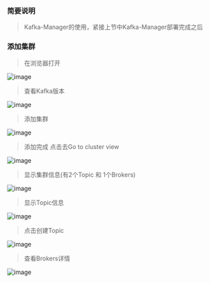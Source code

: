 ### 简要说明

> Kafka-Manager的使用，紧接上节中Kafka-Manager部署完成之后

### 添加集群

> 在浏览器打开

![image](https://github.com/ItdeerLab/itdeerlab-notes/blob/images/Kafka/2018.05.24-3.png)

> 查看Kafka版本

![image](https://github.com/ItdeerLab/itdeerlab-notes/blob/images/Kafka/2018.05.24-4.png)

> 添加集群

![image](https://github.com/ItdeerLab/itdeerlab-notes/blob/images/Kafka/2018.05.24-5.png)

> 添加完成 点击去Go to cluster view

![image](https://github.com/ItdeerLab/itdeerlab-notes/blob/images/Kafka/2018.05.24-6.png)

> 显示集群信息(有2个Topic 和 1个Brokers)

![image](https://github.com/ItdeerLab/itdeerlab-notes/blob/images/Kafka/2018.05.24-7.png)

> 显示Topic信息

![image](https://github.com/ItdeerLab/itdeerlab-notes/blob/images/Kafka/2018.05.24-8.png)

> 点击创建Topic

![image](https://github.com/ItdeerLab/itdeerlab-notes/blob/images/Kafka/2018.05.24-9.png)

> 查看Brokers详情

![image](https://github.com/ItdeerLab/itdeerlab-notes/blob/images/Kafka/2018.05.24-10.png)
